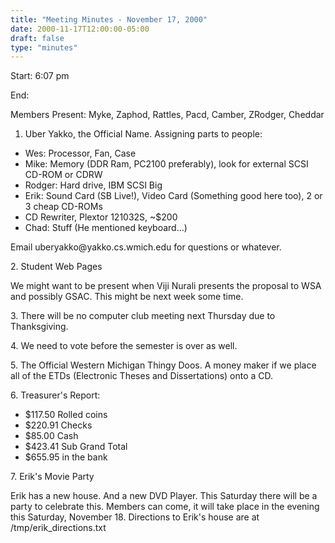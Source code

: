 ```yaml
---
title: "Meeting Minutes - November 17, 2000"
date: 2000-11-17T12:00:00-05:00
draft: false
type: "minutes"
---
```


Start: 6:07 pm </p><p>
End:  </p><p>
Members Present: Myke, Zaphod, Rattles, Pacd, Camber, ZRodger, Cheddar </p><p>
1. Uber Yakko, the Official Name.  Assigning parts to people: </p><p>
<ul> <li>Wes:  Processor, Fan, Case</li> <li>Mike: Memory (DDR Ram, PC2100 preferably), look for external SCSI CD-ROM or CDRW</li> <li>Rodger: Hard drive, IBM SCSI Big</li> <li>Erik: Sound Card (SB Live!), Video Card (Something good here too), 2 or 3 cheap CD-ROMs</li> <li> CD Rewriter, Plextor 121032S, ~$200</li> <li>Chad: Stuff (He mentioned keyboard...)</li> </ul> </p><p>
Email uberyakko@yakko.cs.wmich.edu for questions or whatever. </p><p>
2. Student Web Pages </p><p>
We might want to be present when Viji Nurali presents the proposal to WSA and possibly GSAC.  This might be next week some time. </p><p>
3. There will be no computer club meeting next Thursday due to Thanksgiving. </p><p>
4. We need to vote before the semester is over as well. </p><p>
5. The Official Western Michigan Thingy Doos.  A money maker if we place all of the ETDs (Electronic Theses and Dissertations) onto a CD. </p><p>
6. Treasurer's Report: </p><p>
<ul> <li>$117.50 Rolled coins</li> <li>$220.91 Checks</li> <li>$85.00 Cash</li> <li>$423.41 Sub Grand Total</li> <li>$655.95 in the bank</li> </ul> </p><p>
7. Erik's Movie Party </p><p>
Erik has a new house.  And a new DVD Player.  This Saturday there will be a party to celebrate this.  Members can come, it will take place in the evening this Saturday, November 18.  Directions to Erik's house are at /tmp/erik_directions.txt </p><p>
</p>
